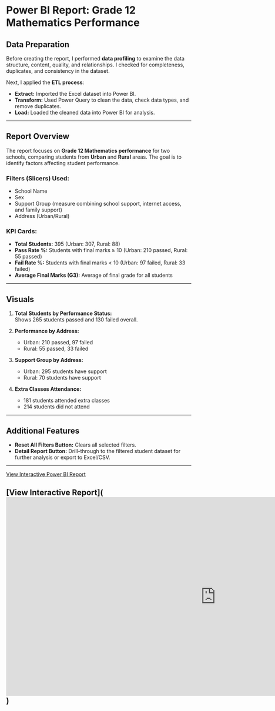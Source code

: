 # Power BI Report: Grade 12 Mathematics Performance

## Data Preparation

Before creating the report, I performed **data profiling** to examine the data structure, content, quality, and relationships. I checked for completeness, duplicates, and consistency in the dataset.

Next, I applied the **ETL process**:

- **Extract:** Imported the Excel dataset into Power BI.  
- **Transform:** Used Power Query to clean the data, check data types, and remove duplicates.  
- **Load:** Loaded the cleaned data into Power BI for analysis.

---

## Report Overview

The report focuses on **Grade 12 Mathematics performance** for two schools, comparing students from **Urban** and **Rural** areas. The goal is to identify factors affecting student performance.

### Filters (Slicers) Used:

- School Name  
- Sex  
- Support Group (measure combining school support, internet access, and family support)  
- Address (Urban/Rural)  

### KPI Cards:

- **Total Students:** 395 (Urban: 307, Rural: 88)  
- **Pass Rate %:** Students with final marks ≥ 10 (Urban: 210 passed, Rural: 55 passed)  
- **Fail Rate %:** Students with final marks < 10 (Urban: 97 failed, Rural: 33 failed)  
- **Average Final Marks (G3):** Average of final grade for all students  

---

## Visuals

1. **Total Students by Performance Status:**  
   Shows 265 students passed and 130 failed overall.

2. **Performance by Address:**  
   - Urban: 210 passed, 97 failed  
   - Rural: 55 passed, 33 failed  

3. **Support Group by Address:**  
   - Urban: 295 students have support  
   - Rural: 70 students have support  

4. **Extra Classes Attendance:**  
   - 181 students attended extra classes  
   - 214 students did not attend  

---

## Additional Features

- **Reset All Filters Button:** Clears all selected filters.  
- **Detail Report Button:** Drill-through to the filtered student dataset for further analysis or export to Excel/CSV.

---
[View Interactive Power BI Report](https://app.powerbi.com/reportEmbed?reportId=0ea5aa52-8c95-40e8-a74d-c98905d0ab59&autoAuth=true&ctid=f38ba9d8-554c-48a2-ae42-13b1e7f3c797)

## [View Interactive Report](<iframe title="student_Mathematical_perfomance_Analysis" width="1140" height="541.25" src="https://app.powerbi.com/reportEmbed?reportId=0ea5aa52-8c95-40e8-a74d-c98905d0ab59&autoAuth=true&ctid=f38ba9d8-554c-48a2-ae42-13b1e7f3c797" frameborder="0" allowFullScreen="true"></iframe>)
